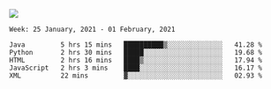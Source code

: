 <!--
**Mat2ja/Mat2ja** is a ✨ _special_ ✨ repository because its `README.md` (this file) appears on your GitHub profile.

Here are some ideas to get you started:

- 🔭 I’m currently working on ...
- 🌱 I’m currently learning ...
- 👯 I’m looking to collaborate on ...
- 🤔 I’m looking for help with ...
- 💬 Ask me about ...
- 📫 How to reach me: ...
- 😄 Pronouns: ...
- ⚡ Fun fact: ...
-->

<img src='https://media.giphy.com/media/xT9IgG50Fb7Mi0prBC/giphy.gif'>

<!--START_SECTION:waka-->
```text
Week: 25 January, 2021 - 01 February, 2021

Java         5 hrs 15 mins   ██████████▒░░░░░░░░░░░░░░   41.28 % 
Python       2 hrs 30 mins   █████░░░░░░░░░░░░░░░░░░░░   19.68 % 
HTML         2 hrs 16 mins   ████▒░░░░░░░░░░░░░░░░░░░░   17.94 % 
JavaScript   2 hrs 3 mins    ████░░░░░░░░░░░░░░░░░░░░░   16.17 % 
XML          22 mins         ▓░░░░░░░░░░░░░░░░░░░░░░░░   02.93 % 
```
<!--END_SECTION:waka-->
